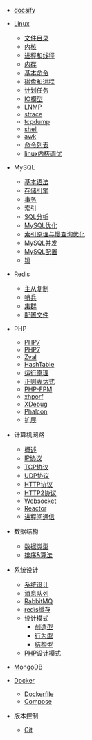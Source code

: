 * [docsify](docsify/quickstart)
* [Linux](linux/1.intro)
	* [文件目录](linux/files)
	* [内核](linux/2.kernel)
	* [进程和线程](linux/2.process)
	* [内存](linux/memory)
	* [基本命令](linux/command)
	* [磁盘和进程](linux/disk)
	* [计划任务](linux/cron)
	* [IO模型](linux/io)
	* [LNMP](linux/lnmp)
	* [strace](linux/strace)
	* [tcpdump](linux/tcpdump)
	* [shell](linux/shell)
	* [awk](linux/awk)
	* [命令列表](linux/cmdlist)
	* [linux内核调优](linux/kernel-optimization)
* MySQL
	* [基本语法](mysql/mysql)
	* [存储引擎](mysql/engine)
	* [事务](mysql/transaction)
	* [索引](mysql/index)
	* [SQL分析](mysql/explain)
	* [MySQL优化](mysql/optimize)
	* [索引原理与慢查询优化](mysql/index-optimize)
	* [MySQL并发](mysql/concurrent)
	* [MySQL配置](mysql/conf)
	* [锁](mysql/lock)
* Redis
	* [主从复制](redis/replication)
	* [哨兵](redis/sentinel)
	* [集群](redis/cluster)
	* [配置文件](redis/conf)
* PHP
	* [PHP7](php/php7)
	* [PHP7](php/kernel)
	* [Zval](php/zval)
	* [HashTable](php/hashtable)
	* [运行原理](php/run)
	* [正则表达式](php/regexp)
	* [PHP-FPM](php/php-fpm)
	* [xhporf](php/xhporf)
	* [XDebug](php/XDebug)
	* [Phalcon](php/phalcon)
	* [扩展](php/ext)
* 计算机网路
	* [概述](network/intro)
	* [IP协议](network/ip)
	* [TCP协议](network/tcp)
	* [UDP协议](network/udp)
	* [HTTP协议](network/http)
	* [HTTP2协议](network/http2)
	* [Websocket](network/websocket)
	* [Reactor](network/reactor)
	* [进程间通信](network/IPC)

* 数据结构
	* [数据类型](datastructure/datatype)
	* [排序&算法](datastructure/algorithm)
* 系统设计
	* [系统设计](design/sys)
	* [消息队列](design/mq)
	* [RabbitMQ](design/rabbitmq)
	* [redis缓存](design/redis)
	* [设计模式](design/designpattern)
		* [创造型](design/Creational)
		* [行为型](design/Behavioral)
		* [结构型](design/Structural)
	* [PHP设计模式](design/php-design-pattern)
* [MongoDB](mongo/mongo)
* [Docker](docker/intro)
	* [Dockerfile](docker/dockerfile)
	* [Compose](docker/compose)
* 版本控制
	* [Git](git/git)

